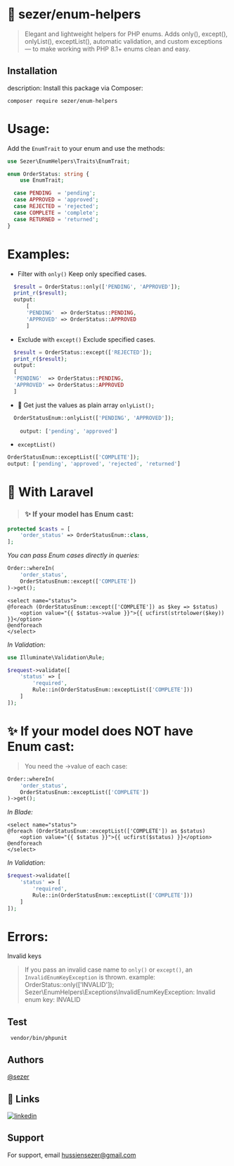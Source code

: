 # 🧰 sezer/enum-helpers

>  Elegant and lightweight helpers for PHP enums.
Adds only(), except(), onlyList(), exceptList(), automatic validation, and custom exceptions —
to make working with PHP 8.1+ enums clean and easy.

## Installation
description: Install this package via Composer:
```
composer require sezer/enum-helpers
```

# Usage:
Add the `EnumTrait` to your enum and use the methods:

```php
use Sezer\EnumHelpers\Traits\EnumTrait;

enum OrderStatus: string {
    use EnumTrait;

  case PENDING  = 'pending';
  case APPROVED = 'approved';
  case REJECTED = 'rejected';
  case COMPLETE = 'complete';
  case RETURNED = 'returned';
}
```

# Examples:
- Filter with `only()`
   Keep only specified cases.

```php
  $result = OrderStatus::only(['PENDING', 'APPROVED']);
  print_r($result);
  output:
      [
      'PENDING'  => OrderStatus::PENDING,
      'APPROVED' => OrderStatus::APPROVED
      ]
```
- Exclude with `except()`
   Exclude specified cases.
```php
  $result = OrderStatus::except(['REJECTED']);
  print_r($result);
  output:
  [
  'PENDING'  => OrderStatus::PENDING,
  'APPROVED' => OrderStatus::APPROVED
  ]
```
- 📜 Get just the values as plain array `onlyList();`
```php
  OrderStatusEnum::onlyList(['PENDING', 'APPROVED']);
  
    output: ['pending', 'approved']
```
-  `exceptList()`
```php
OrderStatusEnum::exceptList(['COMPLETE']);
output: ['pending', 'approved', 'rejected', 'returned']
```
# 🎯 With Laravel
> ### ✨ If your model has Enum cast:
```php
protected $casts = [
    'order_status' => OrderStatusEnum::class,
];
```
_You can pass Enum cases directly in queries:_
```php
Order::whereIn(
    'order_status',
    OrderStatusEnum::except(['COMPLETE'])
)->get();
```
```bladehtml
<select name="status">
@foreach (OrderStatusEnum::except(['COMPLETE']) as $key => $status)
    <option value="{{ $status->value }}">{{ ucfirst(strtolower($key)) }}</option>
@endforeach
</select>
```
_In Validation:_

```php
use Illuminate\Validation\Rule;

$request->validate([
    'status' => [
        'required',
        Rule::in(OrderStatusEnum::exceptList(['COMPLETE']))
    ]
]);
```
# ✨ If your model does NOT have Enum cast:
> You need the ->value of each case:
```php
Order::whereIn(
    'order_status',
    OrderStatusEnum::exceptList(['COMPLETE'])
)->get();
```
_In Blade:_
```bladehtml
<select name="status">
@foreach (OrderStatusEnum::exceptList(['COMPLETE']) as $status)
    <option value="{{ $status }}">{{ ucfirst($status) }}</option>
@endforeach
</select>
```
_In Validation:_

```php
$request->validate([
    'status' => [
        'required',
        Rule::in(OrderStatusEnum::exceptList(['COMPLETE']))
    ]
]);
```
# Errors:
Invalid keys

> If you pass an invalid case name to `only()` or `except()`,
an `InvalidEnumKeyException` is thrown.
example:
OrderStatus::only(['INVALID']);
> Sezer\EnumHelpers\Exceptions\InvalidEnumKeyException: Invalid enum key: INVALID

## Test
     vendor/bin/phpunit 

## Authors

[@sezer](https://github.com/hussiensezer)

## 🔗 Links

[![linkedin](https://img.shields.io/badge/linkedin-0A66C2?style=for-the-badge&logo=linkedin&logoColor=white)](https://www.linkedin.com/in/hussien-attia/)



## Support

For support, email hussiensezer@gmail.com

